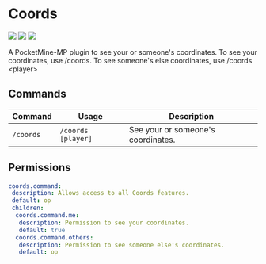# Coords
![](http://isitmaintained.com/badge/resolution/kenygamer/Coords.svg)
![](https://img.shields.io/github/release/kenygamer/Coords/all.svg)
![](https://img.shields.io/github/downloads/kenygamer/Coords/total.svg)

A PocketMine-MP plugin to see your or someone's coordinates. To see your coordinates, use /coords. To see someone's else coordinates, use /coords \<player\>
## Commands
| Command | Usage | Description |
| ------- | ----- | ----------- |
| `/coords` | `/coords [player]` | See your or someone's coordinates.
## Permissions
```yml
coords.command:
 description: Allows access to all Coords features.
 default: op
 children:
  coords.command.me:
   description: Permission to see your coordinates.
   default: true
  coords.command.others:
   description: Permission to see someone else's coordinates.
   default: op
 ```
